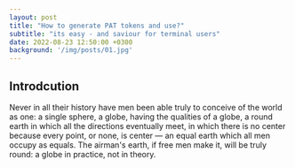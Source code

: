 ```yaml
---
layout: post
title: "How to generate PAT tokens and use?"
subtitle: "its easy - and saviour for terminal users"
date: 2022-08-23 12:50:00 +0300
background: '/img/posts/01.jpg'
---
```


## Introdcution

Never in all their history have men been able truly to conceive of the world as one: a single sphere, a globe, having the qualities of a globe, a round earth in which all the directions eventually meet, in which there is no center because every point, or none, is center — an equal earth which all men occupy as equals. The airman's earth, if free men make it, will be truly round: a globe in practice, not in theory.


